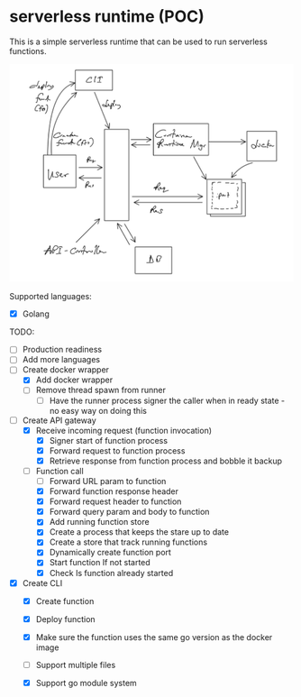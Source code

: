 # serverless runtime (POC)

This is a simple serverless runtime that can be used to run serverless functions.

![Serverless Architecture](./asset/serverless.jpg "Architecture")

Supported languages:
- [x] Golang

TODO:
- [ ] Production readiness
- [ ] Add more languages
- [ ] Create docker wrapper
  - [x] Add docker wrapper
  - [ ] Remove thread spawn from runner
    - [ ] Have the runner process signer the caller when in ready state - no easy way on doing this
- [ ] Create API gateway
    - [x] Receive incoming request (function invocation)
      - [x] Signer start of function process
      - [x] Forward request to function process 
      - [x] Retrieve response from function process and bobble it backup
    - [ ] Function call
      - [ ] Forward URL param to function
      - [x] Forward function response header
      - [x] Forward request header to function
      - [x] Forward query param and body to function
      - [x] Add running function store
      - [x] Create a process that keeps the stare up to date
      - [x] Create a store that track running functions
      - [x] Dynamically create function port
      - [x] Start function If not started
      - [x] Check Is function already started
- [x] Create CLI
  - [x] Create function
  - [x] Deploy function
  - [x] Make sure the function uses the same go version as the docker image 
  - [ ] Support multiple files
  - [x] Support go module system
   